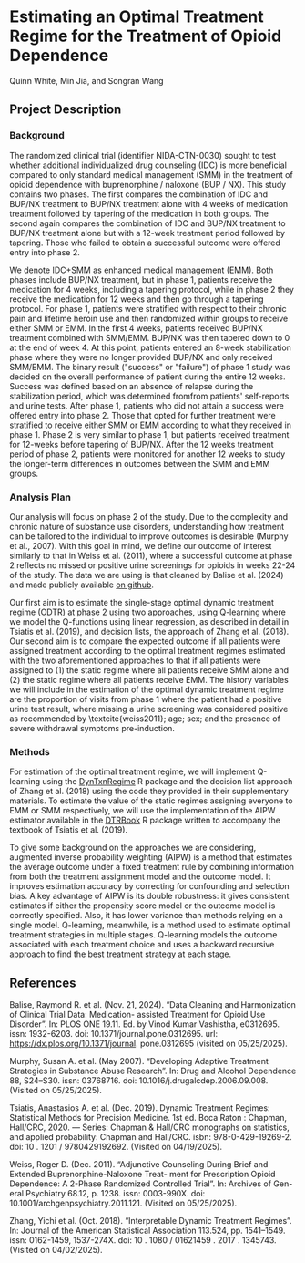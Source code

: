 # Estimating an Optimal Treatment Regime for the Treatment of Opioid Dependence

Quinn White, Min Jia, and Songran Wang

## Project Description 

### Background

The randomized clinical trial (identifier NIDA-CTN-0030) sought to test whether additional individualized drug counseling (IDC) is more beneficial compared to only standard medical management (SMM) in the treatment of opioid dependence with buprenorphine / naloxone (BUP / NX). This study contains two phases. The first compares the combination of IDC and BUP/NX treatment to BUP/NX treatment alone with 4 weeks of medication treatment followed by tapering of the medication in both groups. The second again compares the combination of IDC and BUP/NX treatment to BUP/NX treatment alone but with a 12-week treatment period followed by tapering. Those who failed to obtain a successful outcome were offered entry into phase 2. 

We denote IDC+SMM as enhanced medical management (EMM). Both phases include BUP/NX treatment, but in phase 1, patients receive the medication for 4 weeks, including a tapering protocol, while in phase 2 they receive the medication for 12 weeks and then go through a tapering protocol. For phase 1, patients were stratified with respect to their chronic pain and lifetime heroin use and then randomized within groups to receive either SMM or EMM. In the first 4 weeks, patients received BUP/NX treatment combined with SMM/EMM. BUP/NX was then tapered down to 0 at the end of week 4. At this point, patients entered an 8-week stabilization phase where they were no longer provided BUP/NX and only received SMM/EMM. The binary result ("success" or "failure") of phase 1 study was decided on the overall performance of patient during the entire 12 weeks. Success was defined based on an absence of relapse during the stabilization period, which was determined fromfrom patients' self-reports and urine tests. After phase 1, patients who did not attain a success were offered entry into phase 2. Those that opted for further treatment  were stratified to receive either SMM or EMM according to what they received in phase 1. Phase 2 is very similar to phase 1, but patients received treatment for 12-weeks before tapering of BUP/NX. After the 12 weeks treatment period of phase 2, patients were monitored for another 12 weeks to study the longer-term differences in outcomes between the SMM and EMM groups. 

### Analysis Plan 

Our analysis will focus on phase 2 of the study. Due to the complexity and chronic nature of substance use disorders, understanding how treatment can be tailored to the individual to improve outcomes is desirable (Murphy et al., 2007). With this goal in mind, we define our outcome of interest similarly to that in Weiss et al. (2011), where a successful outcome at phase 2 reflects no missed or positive urine screenings for opioids in weeks 22-24 of the study. The data we are using is that cleaned by Balise et al. (2024) and made publicly available [on github](https://github.com/CTN-0094/public.ctn0094data).

Our first aim is to estimate the single-stage optimal dynamic treatment regime (ODTR) at phase 2 using two approaches, using Q-learning where we model the Q-functions using linear regression, as described in detail in Tsiatis et al. (2019), and decision lists, the approach of Zhang et al. (2018).  Our second aim is to compare the expected outcome if all patients were assigned treatment according to the optimal treatment regimes estimated with the two aforementioned approaches to that if all patients were assigned to (1) the static regime where all patients receive SMM alone and (2) the static regime where all patients receive EMM. The history variables we will include in the estimation of the optimal dynamic treatment regime are the proportion of visits from phase 1 where the patient had a positive urine test result, where missing a urine screening was considered positive as recommended by \textcite{weiss2011}; age; sex; and the presence of severe withdrawal symptoms pre-induction.

### Methods

For estimation of the optimal treatment regime, we will implement Q-learning using the [DynTxnRegime](https://cran.r-project.org/web/packages/DynTxRegime/DynTxRegime.pdf) R package and the decision list approach of Zhang et al. (2018) using the code they provided in their supplementary materials. To estimate the value of the static regimes assigning everyone to EMM or SMM respectively, we will use the implementation of the AIPW estimator available in the [DTRBook](https://laber-labs.com/dtr-book/Chapter2/accessCode.html) R package written to accompany the textbook of Tsiatis et al. (2019).

To give some background on the approaches we are considering, augmented inverse probability weighting (AIPW) is a method that estimates the average outcome under a fixed treatment rule by combining information from both the treatment assignment model and the outcome model. It improves estimation accuracy by correcting for confounding and selection bias. A key advantage of AIPW is its double robustness: it gives consistent estimates if either the propensity score model or the outcome model is correctly specified. Also, it has lower variance than methods relying on a single model. 
Q-learning, meanwhile, is a method used to estimate optimal treatment strategies in multiple stages. Q-learning models the outcome associated with each treatment choice and uses a backward recursive approach to find the best treatment strategy at each stage.

## References

Balise, Raymond R. et al. (Nov. 21, 2024). “Data Cleaning and Harmonization of Clinical Trial Data: Medication-
assisted Treatment for Opioid Use Disorder”. In: PLOS ONE 19.11. Ed. by Vinod Kumar Vashistha, e0312695.
issn: 1932-6203. doi: 10.1371/journal.pone.0312695. url: https://dx.plos.org/10.1371/journal.
pone.0312695 (visited on 05/25/2025).

Murphy, Susan A. et al. (May 2007). “Developing Adaptive Treatment Strategies in Substance Abuse Research”.
In: Drug and Alcohol Dependence 88, S24–S30. issn: 03768716. doi: 10.1016/j.drugalcdep.2006.09.008.
(Visited on 05/25/2025).

Tsiatis, Anastasios A. et al. (Dec. 2019). Dynamic Treatment Regimes: Statistical Methods for Precision Medicine.
1st ed. Boca Raton : Chapman, Hall/CRC, 2020. — Series: Chapman & Hall/CRC monographs on statistics,
and applied probability: Chapman and Hall/CRC. isbn: 978-0-429-19269-2. doi: 10 . 1201 / 9780429192692.
(Visited on 04/19/2025).

Weiss, Roger D. (Dec. 2011). “Adjunctive Counseling During Brief and Extended Buprenorphine-Naloxone Treat-
ment for Prescription Opioid Dependence: A 2-Phase Randomized Controlled Trial”. In: Archives of Gen-
eral Psychiatry 68.12, p. 1238. issn: 0003-990X. doi: 10.1001/archgenpsychiatry.2011.121. (Visited on
05/25/2025).

Zhang, Yichi et al. (Oct. 2018). “Interpretable Dynamic Treatment Regimes”. In: Journal of the American Statistical
Association 113.524, pp. 1541–1549. issn: 0162-1459, 1537-274X. doi: 10 . 1080 / 01621459 . 2017 . 1345743.
(Visited on 04/02/2025).
